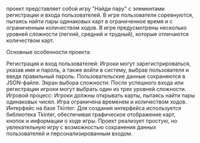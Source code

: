 проект представляет собой игру "Найди пару" с элементами регистрации и входа пользователей. 
В игре пользователи соревнуются, пытаясь найти пары одинаковых карт в ограниченное время и с ограниченным количеством ходов.
В игре предусмотрены несколько уровней сложности (легкий, средний и трудный),
  которые отличаются количеством карт.

Основные особенности проекта:

Регистрация и вход пользователей: Игроки могут зарегистрироваться, указав имя и пароль, а также войти в систему, выбрав пользователя и введя правильный пароль. Пользовательские данные сохраняются в JSON-файле.
Экран выбора сложности: После успешного входа или регистрации игроки могут выбрать один из трех уровней сложности.
Игровой процесс: Игроки должны открывать карты, пытаясь найти пары одинаковых чисел. Игра ограничена временем и количеством ходов.
Интерфейс на базе Tkinter: Для создания интерфейса используется библиотека Tkinter, обеспечивая графическое отображение карт, кнопок и информации о ходе игры.
Проект реализует простую, но увлекательную игру с возможностью сохранения данных пользователей и персонализированным входом.
